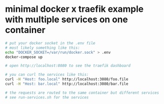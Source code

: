 # minimal docker x traefik example with multiple services on one container

```bash
# put your docker socket in the .env file
# most likely something like this:
echo "DOCKER_SOCKET=/var/run/docker.sock" > .env
docker-compose up

# open http://localhost:8080 to see the traefik dashboard

# you can curl the services like this:
curl -H "Host: foo.local" http://localhost:3080/foo.file
curl -H "Host: bar.local" http://localhost:3080/bar.file

# the requests are routed to the same container but different services running on different ports
# see run-services.sh for the services
```
